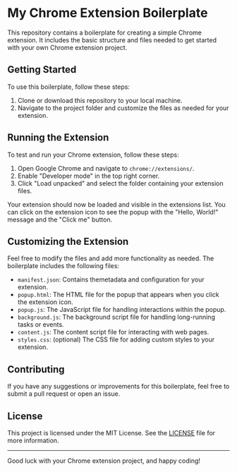 # My Chrome Extension Boilerplate

This repository contains a boilerplate for creating a simple Chrome extension. It includes the basic structure and files needed to get started with your own Chrome extension project.

## Getting Started

To use this boilerplate, follow these steps:

1. Clone or download this repository to your local machine.
2. Navigate to the project folder and customize the files as needed for your extension.

## Running the Extension

To test and run your Chrome extension, follow these steps:

1. Open Google Chrome and navigate to `chrome://extensions/`.
2. Enable "Developer mode" in the top right corner.
3. Click "Load unpacked" and select the folder containing your extension files.

Your extension should now be loaded and visible in the extensions list. You can click on the extension icon to see the popup with the "Hello, World!" message and the "Click me" button.

## Customizing the Extension

Feel free to modify the files and add more functionality as needed. The boilerplate includes the following files:

- `manifest.json`: Contains themetadata and configuration for your extension.
- `popup.html`: The HTML file for the popup that appears when you click the extension icon.
- `popup.js`: The JavaScript file for handling interactions within the popup.
- `background.js`: The background script file for handling long-running tasks or events.
- `content.js`: The content script file for interacting with web pages.
- `styles.css`: (optional) The CSS file for adding custom styles to your extension.

## Contributing

If you have any suggestions or improvements for this boilerplate, feel free to submit a pull request or open an issue.

## License

This project is licensed under the MIT License. See the [LICENSE](LICENSE) file for more information.

---

Good luck with your Chrome extension project, and happy coding!